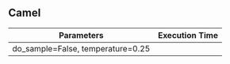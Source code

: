 ## Camel
| Parameters | Execution Time |
| ---------- | -------------- |
| do_sample=False, temperature=0.25 |  |
